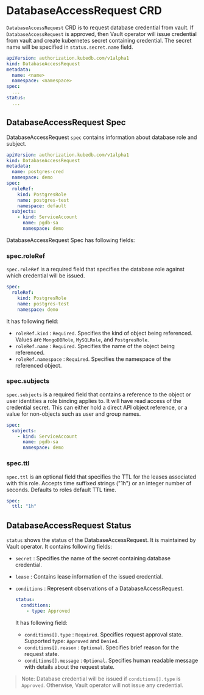 # DatabaseAccessRequest CRD

`DatabaseAccessRequest` CRD is to request database credential from vault. If `DatabaseAccessRequest` is approved, then Vault operator will issue credential from vault and create kubernetes secret containing credential. The secret name will be specified in `status.secret.name` field.

```yaml
apiVersion: authorization.kubedb.com/v1alpha1
kind: DatabaseAccessRequest
metadata:
  name: <name>
  namespace: <namespace>
spec:
  ...
status:
  ...
```

## DatabaseAccessRequest Spec

DatabaseAccessRequest `spec` contains information about database role and subject.

```yaml
apiVersion: authorization.kubedb.com/v1alpha1
kind: DatabaseAccessRequest
metadata:
  name: postgres-cred
  namespace: demo
spec:
  roleRef:
    kind: PostgresRole
    name: postgres-test
    namespace: default
  subjects:
    - kind: ServiceAccount
      name: pgdb-sa
      namespace: demo
```

DatabaseAccessRequest Spec has following fields:

### spec.roleRef

`spec.roleRef` is a required field that specifies the database role against which credential will be issued.

```yaml
spec:
  roleRef:
    kind: PostgresRole
    name: postgres-test
    namespace: demo
```

It has following field:

- `roleRef.kind` :  `Required`. Specifies the kind of object being referenced. Values are `MongoDBRole`, `MySQLRole`, and `PostgresRole`.
- `roleRef.name` : `Required`. Specifies the name of the object being referenced.
- `roleRef.namespace` : `Required`. Specifies the namespace of the referenced object.

### spec.subjects

`spec.subjects` is a required field that contains a reference to the object or user identities a role binding applies to. It will have read access of the credential secret. This can either hold a direct API object reference, or a value for non-objects such as user and group names.

```yaml
spec:
  subjects:
    - kind: ServiceAccount
      name: pgdb-sa
      namespace: demo
```

### spec.ttl

`spec.ttl` is an optional field that specifies the TTL for the leases associated with this role. Accepts time suffixed strings ("1h") or an integer number of seconds. Defaults to roles default TTL time.

```yaml
spec:
  ttl: "1h"
```

## DatabaseAccessRequest Status

`status` shows the status of the DatabaseAccessRequest. It is maintained by Vault operator. It contains following fields:

- `secret` : Specifies the name of the secret containing database credential.

- `lease` : Contains lease information of the issued credential.

- `conditions` : Represent observations of a DatabaseAccessRequest. 

    ```yaml
    status:
      conditions:
        - type: Approved
    ```

  It has following field:  
  - `conditions[].type` : `Required`. Specifies request approval state. Supported type: `Approved` and `Denied`.
  - `conditions[].reason` : `Optional`. Specifies brief reason for the request state.
  - `conditions[].message` : `Optional`. Specifies human readable message with details about the request state.

> Note: Database credential will be issued if `conditions[].type` is `Approved`. Otherwise, Vault operator will not issue any credential.